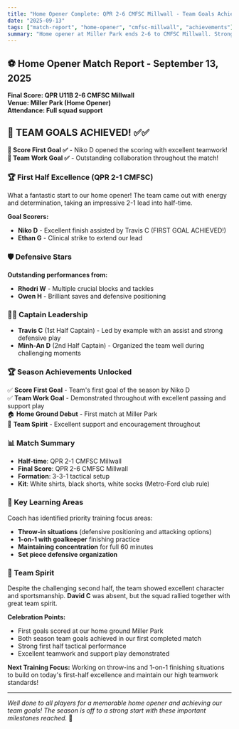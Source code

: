 ```yaml
---
title: "Home Opener Complete: QPR 2-6 CMFSC Millwall - Team Goals Achieved!"
date: "2025-09-13"
tags: ["match-report", "home-opener", "cmfsc-millwall", "achievements"]
summary: "Home opener at Miller Park ends 2-6 to CMFSC Millwall. Strong first half performance (2-1 lead) with goals from Niko D and Ethan G. Successfully achieved both team goals: Score First Goal ✅ and Team Work Goal ✅!"
---
```


## ⚽ Home Opener Match Report - September 13, 2025

**Final Score: QPR U11B 2-6 CMFSC Millwall**  
**Venue: Miller Park (Home Opener)**  
**Attendance: Full squad support**

## 🎯 TEAM GOALS ACHIEVED! ✅✅

**🥅 Score First Goal ✅** - Niko D opened the scoring with excellent teamwork!  
**🤝 Team Work Goal ✅** - Outstanding collaboration throughout the match!

### 🏆 First Half Excellence (QPR 2-1 CMFSC)

What a fantastic start to our home opener! The team came out with energy and determination, taking an impressive 2-1 lead into half-time.

**Goal Scorers:**
- **Niko D** - Excellent finish assisted by Travis C (FIRST GOAL ACHIEVED!)
- **Ethan G** - Clinical strike to extend our lead

### 🛡️ Defensive Stars

**Outstanding performances from:**
- **Rhodri W** - Multiple crucial blocks and tackles
- **Owen H** - Brilliant saves and defensive positioning

### 👨‍✈️ Captain Leadership

- **Travis C** (1st Half Captain) - Led by example with an assist and strong defensive play
- **Minh-An D** (2nd Half Captain) - Organized the team well during challenging moments

### 🏆 Season Achievements Unlocked

✅ **Score First Goal** - Team's first goal of the season by Niko D  
✅ **Team Work Goal** - Demonstrated throughout with excellent passing and support play  
🏠 **Home Ground Debut** - First match at Miller Park  
🤝 **Team Spirit** - Excellent support and encouragement throughout

### 📊 Match Summary

- **Half-time**: QPR 2-1 CMFSC Millwall  
- **Final Score**: QPR 2-6 CMFSC Millwall
- **Formation**: 3-3-1 tactical setup
- **Kit**: White shirts, black shorts, white socks (Metro-Ford club rule)

### 🎯 Key Learning Areas

Coach has identified priority training focus areas:
- **Throw-in situations** (defensive positioning and attacking options)
- **1-on-1 with goalkeeper** finishing practice  
- **Maintaining concentration** for full 60 minutes
- **Set piece defensive organization**

### 👏 Team Spirit

Despite the challenging second half, the team showed excellent character and sportsmanship. **David C** was absent, but the squad rallied together with great team spirit.

**Celebration Points:**
- First goals scored at our home ground Miller Park
- Both season team goals achieved in our first completed match
- Strong first half tactical performance
- Excellent teamwork and support play demonstrated

**Next Training Focus:** Working on throw-ins and 1-on-1 finishing situations to build on today's first-half excellence and maintain our high teamwork standards!

---

*Well done to all players for a memorable home opener and achieving our team goals! The season is off to a strong start with these important milestones reached.* 🎉
